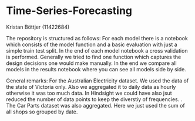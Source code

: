 # Time-Series-Forecasting

Kristan Böttjer (11422684)


The repository is structured as follows:
For each model there is a notebook which consists of the model function and a basic evaluation with just a simple train test split.
In the end of each model notebook a cross validation is performed. Generally we tried to find one function which captures the design decisions one would make
manually. In the end we compare all models in the results notebook where you can see all models side by side.


General remarks:
For the Australian Electricity dataset. We used the data of the state of Victoria only. Also we aggregated it to daily data 
as hourly otherwise it was too much data. In Hindsight we could have also jsut reduced the number of data points to keep the diverstiy of frequencies. 
. The Car Parts dataset was also aggregated. Here we just used the sum of all shops so grouped by date.
